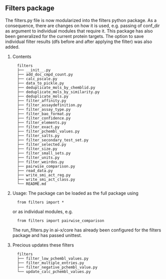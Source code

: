 ## Filters package


The filters.py file is now modularized into the filters python package. As a consequence, there are changes on how 
it is used, e.g. passing of conf_dir as argument to individual modules that require it. This package has also been
generalized for the current protein targets. The option to save individual filter results (dfs before and after applying
the filter) was also added.


1. Contents

         filters
         ├── __init__.py
         ├── add_doc_cmpd_count.py
         ├── calc_pscale.py
         ├── data_to_pickle.py
         ├── deduplicate_mols_by_chemblid.py
         ├── deduplicate_mols_by_similarity.py
         ├── deduplicate_mols.py
         ├── filter_affinity.py
         ├── filter_assaydefinition.py
         ├── filter_assay_type.py
         ├── filter_bao_format.py
         ├── filter_confidence.py
         ├── filter_elements.py
         ├── filter_exact.py
         ├── filter_pchembl_values.py
         ├── filter_salts.py
         ├── filter_secondary_test_set.py
         ├── filter_selected.py
         ├── filter_size.py
         ├── filter_small_sets.py
         ├── filter_units.py
         ├── filter_weirdos.py
         ├── pairwise_comparison.py
         ├── read_data.py
         ├── write_smi_act_reg.py
         ├── write_smi_act_class.py
         └── README.md

2. Usage: The package can be loaded as the full package using
      
         from filters import *

   or as individual modules, e.g.

         from filters import pairwise_comparison

   The run_filters.py in ai-x/core has already been configured for the filters package and has passed unittest.


3. Precious updates these filters

         filters
         ├── filter_low_pchembl_values.py
         ├── filter_multiple_entries.py
         ├── filter_negative_pchembl_value.py
         └── update_calc_pchembl_values.py


